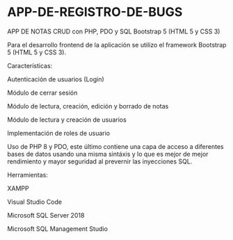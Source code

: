 # APP-DE-REGISTRO-DE-BUGS
APP DE NOTAS CRUD con PHP, PDO y SQL  Bootstrap  5 (HTML 5 y CSS 3)


Para el desarrollo frontend de la aplicación se utilizo el framework Bootstrap  5 (HTML 5 y CSS 3).

Características:

Autenticación de usuarios (Login)

Módulo de cerrar sesión

Módulo de lectura, creación, edición y borrado de notas

Módulo de lectura y creación de usuarios

Implementación de roles de usuario

Uso de PHP 8 y PDO, este último contiene una capa de acceso a diferentes bases de datos usando una misma sintáxis y lo que es mejor de mejor rendimiento y mayor seguridad al prevernir las inyecciones SQL.

 Herramientas:

XAMPP

Visual Studio Code

Microsoft SQL Server 2018

Microsoft SQL Management Studio


